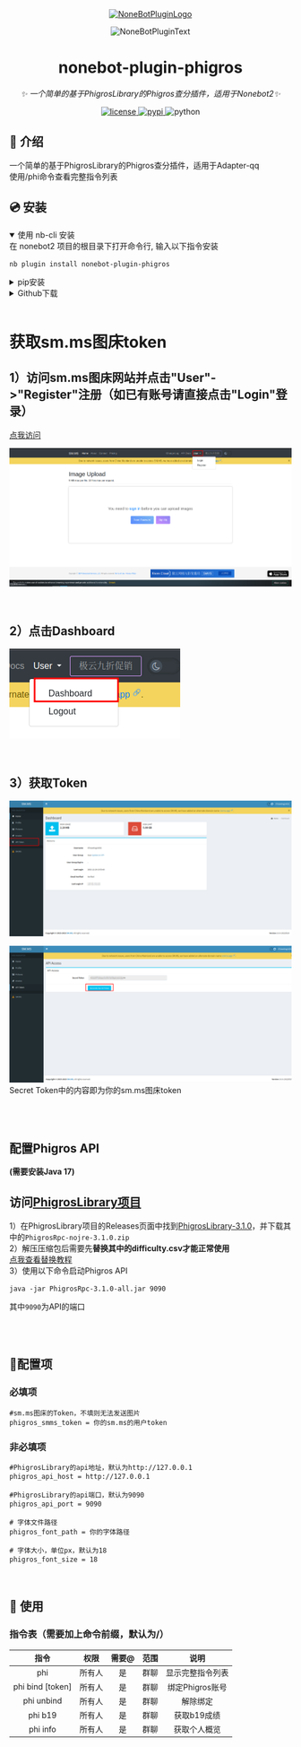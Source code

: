 <div align="center">
  <a href="https://v2.nonebot.dev/store"><img src="https://hub.xb6868.com/A-kirami/nonebot-plugin-template/blob/resources/nbp_logo.png" width="180" height="180" alt="NoneBotPluginLogo"></a>
  <br>
  <p><img src="https://hub.xb6868.com/A-kirami/nonebot-plugin-template/blob/resources/NoneBotPlugin.svg" width="240" alt="NoneBotPluginText"></p>
</div>

<div align="center">

# nonebot-plugin-phigros

_✨ 一个简单的基于PhigrosLibrary的Phigros查分插件，适用于Nonebot2✨_


<a href="./LICENSE">
    <img src="https://img.shields.io/github/license/XTxiaoting14332/nonebot-plugin-phigros.svg" alt="license">
</a>
<a href="https://pypi.python.org/pypi/nonebot-plugin-phigros">
    <img src="https://img.shields.io/pypi/v/nonebot-plugin-phigros.svg" alt="pypi">
</a>
<img src="https://img.shields.io/badge/python-3.8+-blue.svg" alt="python">

</div>



## 📖 介绍

一个简单的基于PhigrosLibrary的Phigros查分插件，适用于Adapter-qq<br>
使用/phi命令查看完整指令列表


## 💿 安装

<details open>
<summary>使用 nb-cli 安装</summary>
在 nonebot2 项目的根目录下打开命令行, 输入以下指令安装

    nb plugin install nonebot-plugin-phigros

</details>

<details>
<summary>pip安装</summary>

    pip install nonebot-plugin-phigros

打开 nonebot2 项目根目录下的 `pyproject.toml` 文件, 在 `[tool.nonebot]` 部分追加写入

    plugins = ["nonebot_plugin_phigros"]
</details>
<details>
<summary>Github下载</summary>
手动克隆本仓库或直接下载压缩包，将里面的nonebot_plugin_phigros文件夹复制到src/plugins中
**记得安装Pillow和httpx库**
</details>


</details><br>

# 获取sm.ms图床token
## 1）访问sm.ms图床网站并点击"User"->"Register"注册（如已有账号请直接点击"Login"登录）<br>
<a href="https://sm.ms">点我访问</a><br>

![](./images/1.png "Screenshot1")

<br>

##  2）点击Dashboard

![](./images/2.png "Screenshot2")

<br>

## 3）获取Token

![](./images/3.png "Screenshot3")

![](./images/4.png "Screenshot4")<br>
Secret Token中的内容即为你的sm.ms图床token

<br><br>

## 配置Phigros API
**(需要安装Java 17)**
<h2>访问<a href="https://hub.xb6868.com/7aGiven/PhigrosLibrary/">PhigrosLibrary项目</a></h2>

1）在PhigrosLibrary项目的Releases页面中找到<a href="https://hub.xb6868.com/7aGiven/PhigrosLibrary/releases/tag/v3.1.0">PhigrosLibrary-3.1.0</a>，并下载其中的``PhigrosRpc-nojre-3.1.0.zip``<br>
2）解压压缩包后需要先**替换其中的difficulty.csv才能正常使用**<br>
<a href="https://hub.xb6868.com/7aGiven/PhigrosLibrary?tab=readme-ov-file#phigros-%E6%9B%B2%E7%9B%AE%E6%9B%B4%E6%96%B0">点我查看替换教程</a><br>
3）使用以下命令启动Phigros API

```
java -jar PhigrosRpc-3.1.0-all.jar 9090
```

其中``9090``为API的端口


<br><br>

## 🔧配置项
### 必填项

```
#sm.ms图床的Token，不填则无法发送图片
phigros_smms_token = 你的sm.ms的用户token
```

### 非必填项

```
#PhigrosLibrary的api地址，默认为http://127.0.0.1
phigros_api_host = http://127.0.0.1

#PhigrosLibrary的api端口，默认为9090
phigros_api_port = 9090

# 字体文件路径
phigros_font_path = 你的字体路径

# 字体大小，单位px，默认为18
phigros_font_size = 18
```


<br>

## 🎉 使用
### 指令表（需要加上命令前缀，默认为/）
| 指令 | 权限 | 需要@ | 范围 | 说明 |
|:-----:|:----:|:----:|:----:|:----:|
| phi | 所有人 | 是 | 群聊 | 显示完整指令列表 |
| phi bind [token]| 所有人 | 是 | 群聊 | 绑定Phigros账号 |
| phi unbind | 所有人 | 是 | 群聊 | 解除绑定 |
| phi b19| 所有人 | 是 | 群聊 | 获取b19成绩 |
| phi info| 所有人 | 是 | 群聊 | 获取个人概览 |